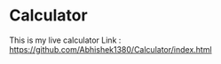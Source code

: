 # Calculator

This is my live calculator Link :
https://github.com/Abhishek1380/Calculator/index.html
